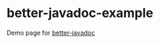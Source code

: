 # better-javadoc-example
Demo page for [better-javadoc](https://github.com/epicdevs/better-javadoc)
